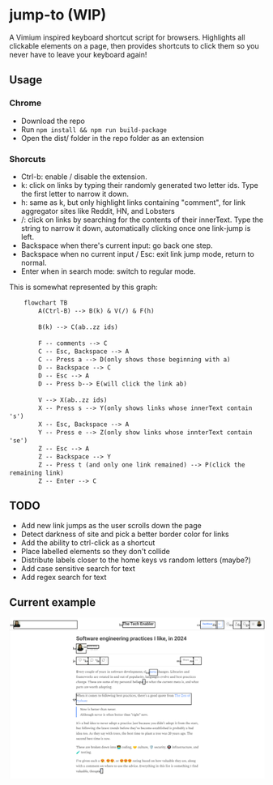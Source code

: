 # jump-to (WIP)
A Vimium inspired keyboard shortcut script for browsers. Highlights all clickable elements on a page, then provides shortcuts to click them so you never have to leave your keyboard again!

## Usage

### Chrome

- Download the repo
- Run `npm install && npm run build-package`
- Open the dist/ folder in the repo folder as an extension

### Shorcuts

- Ctrl-b: enable / disable the extension.
- k: click on links by typing their randomly generated two letter ids. Type the first letter to narrow it down.
- h: same as k, but only highlight links containing "comment", for link aggregator sites like Reddit, HN, and Lobsters
- /: click on links by searching for the contents of their innerText. Type the string to narrow it down, automatically clicking once one link-jump is left.
- Backspace when there's current input: go back one step.
- Backspace when no current input / Esc: exit link jump mode, return to normal.
- Enter when in search mode: switch to regular mode.

This is somewhat represented by this graph:

```mermaid
    flowchart TB
        A(Ctrl-B) --> B(k) & V(/) & F(h)

        B(k) --> C(ab..zz ids)

        F -- comments --> C
        C -- Esc, Backspace --> A
        C -- Press a --> D(only shows those beginning with a)
        D -- Backspace --> C
        D -- Esc --> A
        D -- Press b--> E(will click the link ab)

        V --> X(ab..zz ids)
        X -- Press s --> Y(only shows links whose innerText contain 's')
        X -- Esc, Backspace --> A
        Y -- Press e --> Z(only show links whose innterText contain 'se')
        Z -- Esc --> A
        Z -- Backspace --> Y
        Z -- Press t (and only one link remained) --> P(click the remaining link)
        Z -- Enter --> C
```


## TODO

- Add new link jumps as the user scrolls down the page
- Detect darkness of site and pick a better border color for links
- Add the ability to ctrl-click as a shortcut
- Place labelled elements so they don't collide
- Distribute labels closer to the home keys vs random letters (maybe?)
- Add case sensitive search for text
- Add regex search for text

## Current example

![Example of trigger](image.png)